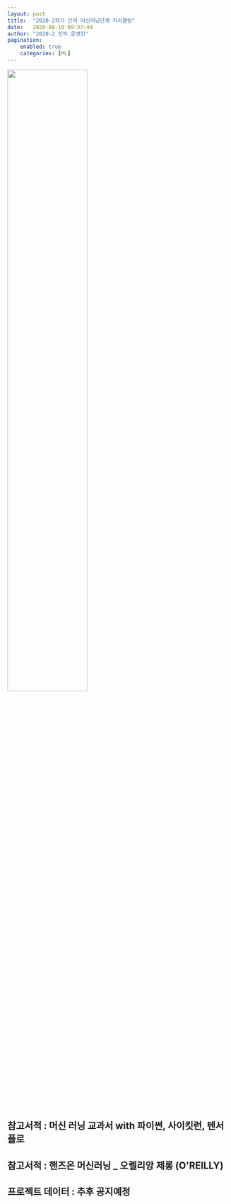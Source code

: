 ```yaml
---
layout: post
title:  "2020-2학기 인빅 머신러닝단계 커리큘럼"
date:   2020-08-10 09:37:44
author: "2020-2 인빅 운영진"
pagination: 
    enabled: true
    categories: [ML]
---
```



<img src="{{ site.baseurl }}/images/m_c.png"  width="60%" height="60%" >

## 참고서적 : 머신 러닝 교과서 with 파이썬, 사이킷런, 텐서플로
## 참고서적 : 핸즈온 머신러닝 _ 오렐리앙 제롱 (O'REILLY)
## 프로젝트 데이터 : 추후 공지예정
